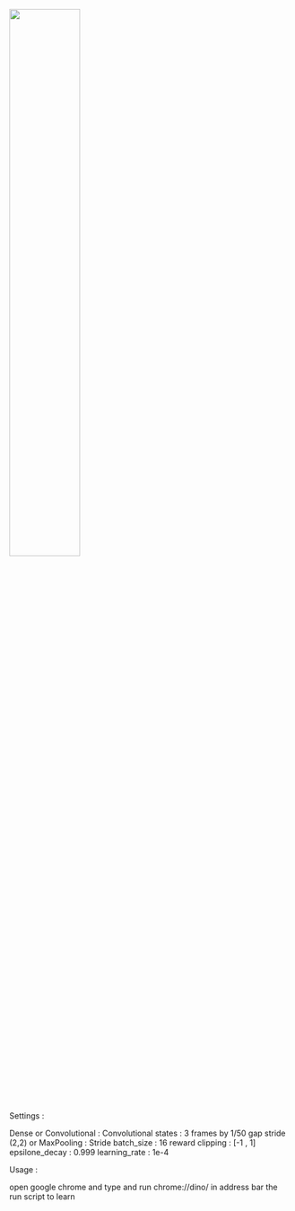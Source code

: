 [<img src="https://img.youtube.com/vi/MtJTv-f51nc/maxresdefault.jpg" width="50%">](https://youtu.be/MtJTv-f51nc)

Settings :

Dense or Convolutional : Convolutional
states : 3 frames by 1/50 gap
stride (2,2) or MaxPooling : Stride
batch_size : 16
reward clipping : [-1 , 1]
epsilone_decay : 0.999
learning_rate : 1e-4


Usage :

open google chrome and type and run chrome://dino/ in address bar
the  run script to learn
